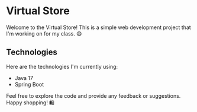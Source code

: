 # Virtual Store

Welcome to the Virtual Store! This is a simple web development project that I'm working on for my class. 😄

## Technologies

Here are the technologies I'm currently using:

- Java 17
- Spring Boot

Feel free to explore the code and provide any feedback or suggestions. Happy shopping! 🛍️
